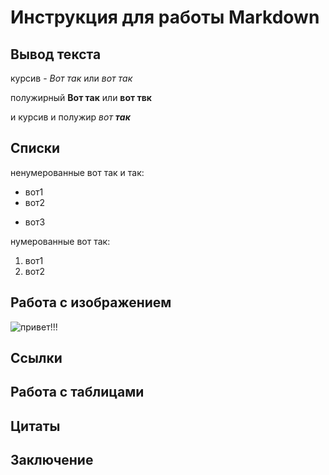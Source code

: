 #  Инструкция для работы Markdown
## Вывод текста

курсив - *Вот так* или _вот так_

полужирный **Вот так** или __вот твк__

и курсив и полужир _вот **так**_

## Списки

ненумерованные вот так и так:
* вот1
* вот2
+ вот3

нумерованные вот так:
1. вот1
2. вот2


## Работа с изображением

![привет!!!](qw.jpg)

## Ссылки
## Работа с таблицами
## Цитаты
## Заключение